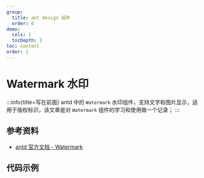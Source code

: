 ```yaml
---
group:
  title: ant design 组件
  order: 0
demo:
  cols: 1
  tocDepth: 3
toc: content
order: 1
---
```


# Watermark 水印

:::info{title=写在前面}
antd 中的 `Watermark` 水印组件，支持文字和图片显示，适用于版权标识，该文章是对 `Watermark` 组件的学习和使用做一个记录；
:::

## 参考资料

- <a href="https://ant.design/components/watermark-cn" target="_blank">antd 官方文档 - Watermark</a>

## 代码示例

<code src="@/Watermark/demo/base.tsx" title="基础用法" description="通过 `content` 自定义水印的内容"></code>
<code src="@/Watermark/demo/content.tsx" title="多行文本水印" description="将 `content` 写成数组的形式，添加多行文本"></code>
<code src="@/Watermark/demo/image.tsx" title="图片水印" description="通过 `image` 添加图片水印，但是需要设置 `width` 和 `height` 属性"></code>
<code src="@/Watermark/demo/config.tsx" title="水印配置项" description="对水印的大小、颜色、间距等进行自定义配置"></code>

